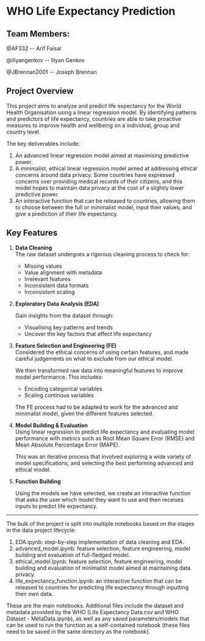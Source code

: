 # WHO Life Expectancy Prediction

## Team Members:

@AF332 -- Arif Faisal

@iliyangenkov -- Iliyan Genkov

@JBrennan2001 -- Joseph Brennan

## Project Overview

This project aims to analyze and predict life expectancy for the World Health Organisation using a linear regression model. By identifying patterns and predictors of life expectancy, countries are able to take proactive measures to improve health and wellbeing on a individual, group and country level. 

The key deliverables include:
1. An advanced linear regression model aimed at maximising predictive power. 
2. A minimalist, ethical linear regression model aimed at addressing ethical concerns around data privacy. Some countries have expressed concerns over providing medical records of their citizens, and this model hopes to maintain data privacy at the cost of a slightly lower predictive power.
3. An interactive function that can be released to countries, allowing them to choose between the full or minimalist model, input their values, and give a prediction of their life expectancy.

## Key Features

1. **Data Cleaning**  
   The raw dataset undergoes a rigorous cleaning process to check for:  
   - Missing values
   - Value alignment with metadata
   - Irrelevant features
   - Inconsistent data formats
   - Inconsistent scaling

2. **Exploratory Data Analysis (EDA)**

   Gain insights from the dataset through:
   - Visualising key patterns and trends
   - Uncover the key factors that affect life expectancy
 		
3. **Feature Selection and Engineering (FE)**  
   Considered the ethical concerns of using certain features, and made careful judgements on what to exclude from our ethical model.

   We then transformed raw data into meaningful features to improve model performance. This includes:  
   - Encoding categorical variables  
   - Scaling continous variables
   
   The FE process had to be adapted to work for the advanced and minimalist model, given the different features selected.

4. **Model Building & Evaluation**  
   Using linear regression to predict life expectancy and evaluating model performance with metrics such as Root Mean Square Error (RMSE) and Mean Absolute Percentage Error (MAPE).
 
   This was an iterative process that involved exploring a wide variety of model specifications, and selecting the best performing advanced and ethical model.

5. **Function Building**

   Using the models we have selected, we create an interactive function that asks the user which model they want to use and then receives inputs to predict life expectancy.

---

The bulk of the project is split into multiple notebooks based on the stages in the data project lifecycle:
 1. EDA.ipynb: step-by-step implementation of data cleaning and EDA.
 2. advanced_model.ipynb: feature selection, feature engineering, model building and evaluation of full-fledged model.
 3. ethical_model.ipynb: feature selection, feature engineering, model building and evaluation of minimalist model aimed at maintaining data privacy.
 4. life_expectancy_function.ipynb: an interactive function that can be released to countries for predicting life expectancy through inputting their own data.

These are the main notebooks. Additional files include the dataset and metadata provided by the WHO (Life Expectancy Data.csv and WHO Dataset - MetaData.ipynb), as well as any saved parameters/models that can be used to run the function as a self-contained notebook (these files need to be saved in the same directory as the notebook).  
 
